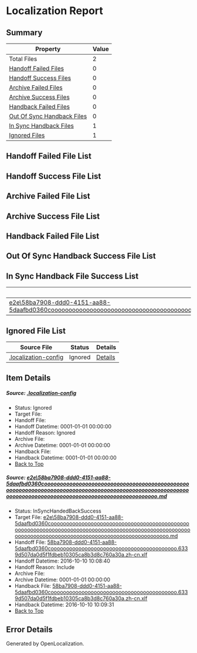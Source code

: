 # <a name='report-top'></a> Localization Report

## Summary
 Property | Value 
 -------- | ----- 
 Total Files | 2
[ Handoff Failed Files ](#handoff-failed-list)| 0
[ Handoff Success Files ](#handoff-success-list)| 0
[ Archive Failed Files ](#archive-failed-list)| 0
[ Archive Success Files ](#archive-success-list)| 0
[ Handback Failed Files ](#handback-failed-list)| 0
[ Out Of Sync Handback Files ](#outofsync-handback-success-list)| 0
[ In Sync Handback Files ](#insync-handback-success-list)| 1
[ Ignored Files ](#ignored-list)| 1

## <a name='handoff-failed-list'></a> Handoff Failed File List

## <a name='handoff-success-list'></a> Handoff Success File List

## <a name='archive-failed-list'></a> Archive Failed File List

## <a name='archive-success-list'></a> Archive Success File List

## <a name='handback-failed-list'></a> Handback Failed File List

## <a name='outofsync-handback-success-list'></a> Out Of Sync Handback Success File List

## <a name='insync-handback-success-list'></a> In Sync Handback File Success List
 Source File | Status | Details 
 ----------- | ------ | ------- 
 [e2e\58ba7908-ddd0-4151-aa88-5daafbd0360coooooooooooooooooooooooooooooooooooooooooooooooooooooooooooooooooooooooooooooooooooooooooooooooooooooooooooooooooooooooooooooooooooooooooooooooooooooooo.md](https://github.com/OpenLocalizationTestOrg/ol-test0/blob/86f213681a113e07bbbb7fa28e26e1c333635c43/e2e/58ba7908-ddd0-4151-aa88-5daafbd0360coooooooooooooooooooooooooooooooooooooooooooooooooooooooooooooooooooooooooooooooooooooooooooooooooooooooooooooooooooooooooooooooooooooooooooooooooooooooo.md) | InSyncHandedBackSuccess | [Details](#2cca0225632676feb058f2193507ddfbbc913a6b1)

## <a name='ignored-list'></a> Ignored File List
 Source File | Status | Details 
 ----------- | ------ | ------- 
 [.localization-config](https://github.com/OpenLocalizationTestOrg/ol-test0/blob/86f213681a113e07bbbb7fa28e26e1c333635c43/.localization-config) | Ignored | [Details](#c268a05ecaa7ec85942ed632c29928ee5bd6da8d0)

## Item Details
##### <a name='c268a05ecaa7ec85942ed632c29928ee5bd6da8d0'></a> Source: [.localization-config](https://github.com/OpenLocalizationTestOrg/ol-test0/blob/86f213681a113e07bbbb7fa28e26e1c333635c43/.localization-config)
* Status: Ignored
* Target File: 
* Handoff File: 
* Handoff Datetime: 0001-01-01 00:00:00
* Handoff Reason: Ignored
* Archive File: 
* Archive Datetime: 0001-01-01 00:00:00
* Handback File: 
* Handback Datetime: 0001-01-01 00:00:00
* [Back to Top](#report-top)

##### <a name='2cca0225632676feb058f2193507ddfbbc913a6b1'></a> Source: [e2e\58ba7908-ddd0-4151-aa88-5daafbd0360coooooooooooooooooooooooooooooooooooooooooooooooooooooooooooooooooooooooooooooooooooooooooooooooooooooooooooooooooooooooooooooooooooooooooooooooooooooooo.md](https://github.com/OpenLocalizationTestOrg/ol-test0/blob/86f213681a113e07bbbb7fa28e26e1c333635c43/e2e/58ba7908-ddd0-4151-aa88-5daafbd0360coooooooooooooooooooooooooooooooooooooooooooooooooooooooooooooooooooooooooooooooooooooooooooooooooooooooooooooooooooooooooooooooooooooooooooooooooooooooo.md)
* Status: InSyncHandedBackSuccess
* Target File: [e2e\58ba7908-ddd0-4151-aa88-5daafbd0360coooooooooooooooooooooooooooooooooooooooooooooooooooooooooooooooooooooooooooooooooooooooooooooooooooooooooooooooooooooooooooooooooooooooooooooooooooooooo.md](https://github.com/OpenLocalizationTestOrg/ol-test0-zhcn/blob/95a7ca9f5428aff463186cee5b08dcca1b90de82/e2e/58ba7908-ddd0-4151-aa88-5daafbd0360coooooooooooooooooooooooooooooooooooooooooooooooooooooooooooooooooooooooooooooooooooooooooooooooooooooooooooooooooooooooooooooooooooooooooooooooooooooooo.md)
* Handoff File: [58ba7908-ddd0-4151-aa88-5daafbd0360cooooooooooooooooooooooooooooooooooooooooo.6339d507da0d5f1fdbeb10305ca8b3d8c760a30a.zh-cn.xlf](https://github.com/OpenLocalizationTestOrg/ol-test0-handoff/blob/3f73ae3b8ea0ec87cc0013cccf1fb6e77b3773eb/ol-handoff/OpenLocalizationTestOrg/ol-test0-zhcn/qimu/ht/58ba7908-ddd0-4151-aa88-5daafbd0360cooooooooooooooooooooooooooooooooooooooooo.6339d507da0d5f1fdbeb10305ca8b3d8c760a30a.zh-cn.xlf)
* Handoff Datetime: 2016-10-10 10:08:40
* Handoff Reason: Include
* Archive File: 
* Archive Datetime: 0001-01-01 00:00:00
* Handback File: [58ba7908-ddd0-4151-aa88-5daafbd0360cooooooooooooooooooooooooooooooooooooooooo.6339d507da0d5f1fdbeb10305ca8b3d8c760a30a.zh-cn.xlf](https://github.com/OpenLocalizationTestOrg/ol-test0-handback/blob/fa2dd0c81cae369b28504f7b239e009d7d22eda4/ol-handback/OpenLocalizationTestOrg/ol-test0-zhcn/qimu/ht/58ba7908-ddd0-4151-aa88-5daafbd0360cooooooooooooooooooooooooooooooooooooooooo.6339d507da0d5f1fdbeb10305ca8b3d8c760a30a.zh-cn.xlf)
* Handback Datetime: 2016-10-10 10:09:31
* [Back to Top](#report-top)


## Error Details

Generated by OpenLocalization.
